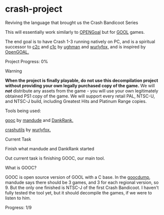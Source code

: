 # crash-project
Reviving the language that brought us the Crash Bandicoot Series

This will essentially work similarly to [OPENGoal](https://github.com/open-goal) but for [GOOL](https://all-things-andy-gavin.com/2011/03/12/making-crash-bandicoot-gool-part-9/) games.

The end goal is to have Crash 1-3 running natively on PC, and is a spiritual successor to [c2c](https://github.com/ughman/c2c) and [c1c](https://github.com/wurlyfox/c1c?tab=readme-ov-file) by [ughman](https://github.com/ughman) and [wurlyfox,](https://github.com/wurlyfox) and is inspired by [OpenGOAL.](https://opengoal.dev/)

Project Progress: 0%

> [!WARNING]
> **When the project is finally playable, do not use this decompilation project without providing your own legally purchased copy of the game.** We will ***not*** distribute any assets from the game - you will use your own legitimately obtained PS1 copy of the game. We will support every retail PAL, NTSC-U, and NTSC-J build, including Greatest Hits and Platinum Range copies.

Tools being used:

[gooc](https://github.com/mandude/gooc) by [mandude](https://github.com/ManDude) and [DankRank.](https://github.com/DankRank)

[crashutils](https://github.com/wurlyfox/crashutils) by [wurlyfox.](https://github.com/wurlyfox)

Current Task

Finish what mandude and DankRank started

Out current task is finishing GOOC, our main tool.

What is GOOC?

GOOC is open source version of GOOL with a C base. In the [goocdump](https://github.com/ManDude/goocdump), mandude says there should be 3 games, and 3 for each regional version, so 9. But the only one finished is NTSC-J of the first Crash Bandicoot. I haven't fully tested the tool yet, but it should decompile the games, if we were to listen to him.

Progress: 1/9
